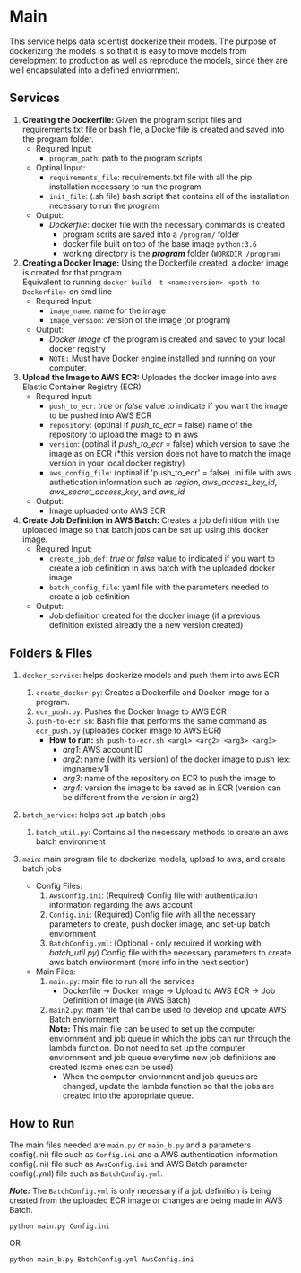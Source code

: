 # Main
This service helps data scientist dockerize their models. The purpose of dockerizing the models is so that it is easy to move models from development to production as well as reproduce the models, since they are well encapsulated into a defined enviornment. 

## Services

1. **Creating the Dockerfile:** Given the program script files and requirements.txt file or bash file, a Dockerfile is created and saved into the program folder.
    - Required Input: 
        - ```program_path```: path to the program scripts
    - Optinal Input: 
        - ```requirements_file```: requirements.txt file with all the pip installation necessary to run the program
        - ```init_file```: (.sh file) bash script that contains all of the installation necessary to run the program
    - Output:
        - *Dockerfile*: docker file with the necessary commands is created
            - program scrits are saved into a ```/program/``` folder
            - docker file built on top of the base image ```python:3.6```
            - working directory is the ***program*** folder (```WORKDIR /program```)
2. **Creating a Docker Image:** Using the Dockerfile created, a docker image is created for that program
<br>Equivalent to running ```docker build -t <name:version> <path to Dockerfile>``` on cmd line
    - Required Input: 
        - ```image_name```: name for the image
        - ```image_version```: version of the image (or program)
    - Output:
        - *Docker image* of the program is created and saved to your local docker registry
        - ```NOTE:``` Must have Docker engine installed and running on your computer.
3. **Upload the Image to AWS ECR:** Uploades the docker image into aws Elastic Container Registry (ECR)
    - Required Input:
        - ```push_to_ecr```: *true* or *false* value to indicate if you want the image to be pushed into AWS ECR
        - ```repository```: (optinal if *push_to_ecr* = false) name of the repository to upload the image to in aws 
        - ```version```: (optinal if *push_to_ecr* = false) which version to save the image as on ECR (*this version does not have to match the image version in your local docker registry)
        - ```aws_config_file```: (optinal if 'push_to_ecr' = false) .ini file with aws authetication information such as *region*, *aws_access_key_id*, *aws_secret_access_key*, and *aws_id*
    - Output:
        - Image uploaded onto AWS ECR 
4. **Create Job Definition in AWS Batch:** Creates a job definition with the uploaded image so that batch jobs can be set up using this docker image. 
    - Required Input:
        - ```create_job_def```: *true* or *false* value to indicated if you want to create a job definition in aws batch with the uploaded docker image
        - ```batch_config_file```: yaml file with the parameters needed to create a job definition
    - Output:
        - Job definition created for the docker image (if a previous definition existed already the a new version created)

## Folders & Files
1. ```docker_service```: helps dockerize models and push them into aws ECR
    1. ```create_docker.py```: Creates a Dockerfile and Docker Image for a program.
    2. ```ecr_push.py```: Pushes the Docker Image to AWS ECR
    3. ```push-to-ecr.sh```: Bash file that performs the same command as ```ecr_push.py``` (uploades docker image to AWS ECR) 
        - **How to run:** ```sh push-to-ecr.sh <arg1> <arg2> <arg3> <arg3>```
            - *arg1*: AWS account ID
            - *arg2*: name (with its version) of the docker image to push (ex: imgname:v1)
            - *arg3*: name of the repository on ECR to push the image to 
            - *arg4*: version the image to be saved as in ECR (version can be different from the version in arg2)

2. ```batch_service```: helps set up batch jobs
    1. ```batch_util.py```: Contains all the necessary methods to create an aws batch environment


3. ```main```: main program file to dockerize models, upload to aws, and create batch jobs
    - Config Files:
        1. ```AwsConfig.ini```: (Required) Config file with authentication information regarding the aws account
        2. ```Config.ini```: (Required) Config file with all the necessary parameters to create, push docker image, and set-up batch enviornment
        3. ```BatchConfig.yml```: (Optional - only required if working with *batch_util.py*) Config file with the necessary parameters to create aws batch environment (more info in the next section)
    - Main Files:
        1. ```main.py```: main file to run all the services 
            - Dockerfile -> Docker Image -> Upload to AWS ECR -> Job Definition of Image (in AWS Batch)
        2. ```main2.py```: main file that can be used to develop and update AWS Batch enviornment
        <br> **Note:** This main file can be used to set up the computer enviornment and job queue in which the jobs can run through the lambda function. Do not need to set up the computer enviornment and job queue everytime new job definitions are created (same ones can be used)
            - When the computer enviornment and job queues are changed, update the lambda function so that the jobs are created into the appropriate queue. 
    
## How to Run

The main files needed are ```main.py``` or ```main_b.py``` and a parameters config(.ini) file such as ```Config.ini``` and a AWS authentication information config(.ini) file such as ```AwsConfig.ini``` and AWS Batch parameter config(.yml) file such as ```BatchConfig.yml```. 

***Note:*** The ```BatchConfig.yml``` is only necessary if a job definition is being created from the uploaded ECR image or changes are being made in AWS Batch. 

```
python main.py Config.ini
```
OR
```
python main_b.py BatchConfig.yml AwsConfig.ini
```
